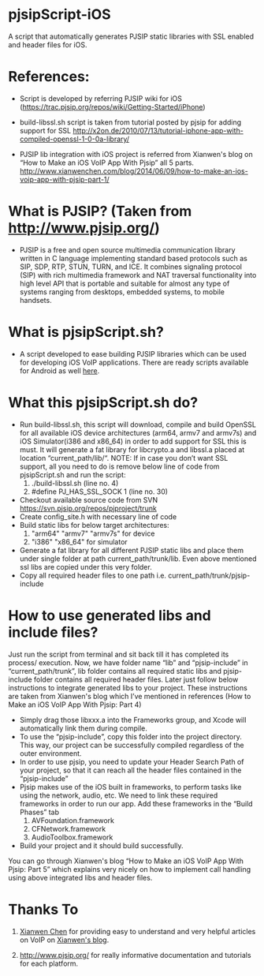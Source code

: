 # pjsipScript-iOS
A script that automatically generates PJSIP static libraries with SSL enabled and header files for iOS.

# References:
- Script is developed by referring PJSIP wiki for iOS (https://trac.pjsip.org/repos/wiki/Getting-Started/iPhone)

- build-libssl.sh script is taken from tutorial posted by pjsip for adding support for SSL
  http://x2on.de/2010/07/13/tutorial-iphone-app-with-compiled-openssl-1-0-0a-library/

- PJSIP lib integration with iOS project is referred from Xianwen's blog on “How to Make an iOS VoIP App With Pjsip” all 5 parts.
 http://www.xianwenchen.com/blog/2014/06/09/how-to-make-an-ios-voip-app-with-pjsip-part-1/

#  What is PJSIP? (Taken from http://www.pjsip.org/)
- PJSIP is a free and open source multimedia communication library written in C language implementing standard based protocols such as SIP, SDP, RTP, STUN, TURN, and ICE. It combines signaling protocol (SIP) with rich multimedia framework and NAT traversal functionality into high level API that is portable and suitable for almost any type of systems ranging from desktops, embedded systems, to mobile handsets.

# What is pjsipScript.sh?
- A script developed to ease building PJSIP libraries which can be used for developing iOS VoIP applications. There are ready scripts available for Android as well <a href="https://github.com/VoiSmart/pjsip-android-builder">here</a>.

# What this pjsipScript.sh do?
- Run build-libssl.sh, this script will download, compile and build OpenSSL for all available iOS device architectures (arm64, armv7 and armv7s) and iOS Simulator(i386 and x86_64) in order to add support for SSL this is must. It will generate a fat library for libcrypto.a and libssl.a placed at location “current_path/lib/“. NOTE: If in case you don’t want SSL support, all you need to do is remove below line of code from pjsipScript.sh and run the script:
  1. ./build-libssl.sh (line no. 4)
  2. #define PJ_HAS_SSL_SOCK 1 (line no. 30)
- Checkout available source code from SVN ​https://svn.pjsip.org/repos/pjproject/trunk
- Create config_site.h with necessary line of code
- Build static libs for below target architectures:
  1. "arm64" "armv7" "armv7s" for device
  2. "i386" "x86_64" for simulator
- Generate a fat library for all different PJSIP static libs and place them under single folder at path current_path/trunk/lib. Even above mentioned ssl libs are copied under this very folder.
- Copy all required header files to one path i.e. current_path/trunk/pjsip-include

# How to use generated libs and include files?

Just run the script from terminal and sit back till it has completed its process/ execution. Now, we have folder name “lib” and “pjsip-include” in “current_path/trunk”, lib folder contains all required static libs and pjsip-include folder contains all required header files. Later just follow below instructions to integrate generated libs to your project. These instructions are taken from Xianwen's blog which I’ve mentioned in references (How to Make an iOS VoIP App With Pjsip: Part 4)

- Simply drag those libxxx.a into the Frameworks group, and Xcode will automatically link them during compile. 
- To use the “pjsip-include”, copy this folder into the project directory. This way, our project can be successfully compiled regardless of the outer environment.
- In order to use pjsip, you need to update your Header Search Path of your project, so that it can reach all the header files contained in the “pjsip-include”
- Pjsip makes use of the iOS built in frameworks, to perform tasks like using the network, audio, etc. We need to link these required frameworks in order to run our app. Add these frameworks in the “Build Phases” tab
  1. AVFoundation.framework
  2. CFNetwork.framework
  3. AudioToolbox.framework
- Build your project and it should build successfully.

You can go through Xianwen's blog “How to Make an iOS VoIP App With Pjsip: Part 5” which explains very nicely on how to implement call handling using above integrated libs and header files.


# Thanks To

1. <a href="https://github.com/xianwen">Xianwen Chen</a> for providing easy to understand and very helpful articles on VoIP on <a href="http://xianwenchen.com/">Xianwen's blog</a>. 

2. http://www.pjsip.org/ for really informative documentation and tutorials for each platform.
